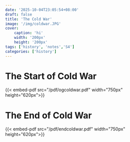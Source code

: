 ```yaml
---
date: '2025-10-04T23:05:54+08:00'
draft: false
title: 'The Cold War'
image: '/img/coldwar.JPG'
cover: 
    caption: 'hi'
    width: '200px' 
    height: '200px' 
tags: ['history', 'notes','S4']
categories: ['history']
---
```


<!--more-->
# The Start of Cold War

{{< embed-pdf src="/pdf/ogcoldwar.pdf" width="750px" height="620px">}}

# The End of Cold War

{{< embed-pdf src="/pdf/endcoldwar.pdf" width="750px" height="620px">}}
